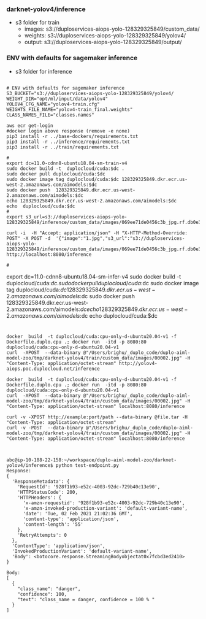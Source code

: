  
### darknet-yolov4/inference 

* s3 folder for train
    * images: s3://duploservices-aiops-yolo-128329325849/custom_data/
    * weights: s3://duploservices-aiops-yolo-128329325849/yolov4/
    * output: s3://duploservices-aiops-yolo-128329325849/output/
 

### ENV with defaults for sagemaker inference
* s3 folder for inference
```shell script

# ENV with defaults for sagemaker inference
S3_BUCKET="s3://duploservices-aiops-yolo-128329325849/yolov4/
WEIGHT_DIR="opt/ml/input/data/yolov4"
YOLOV4_CFG_NAME="yolov4-train.cfg"
WEIGHTS_FILE_NAME="yolov4-train_final.weights"
CLASS_NAMES_FILE="classes.names"  
```
 

```shell script
aws ecr get-login 
#docker login above response (remove -e none)
pip3 install -r ../base-dockers/requirements.txt 
pip3 install -r ../inference/requirements.txt 
pip3 install -r ../train/requirements.txt 

#
export dc=11.0-cdnn8-ubuntu18.04-sm-train-v4
sudo docker build -t  duplocloud/cuda:$dc .
sudo docker pull duplocloud/cuda:$dc
sudo docker image tag duplocloud/cuda:$dc 128329325849.dkr.ecr.us-west-2.amazonaws.com/aimodels:$dc
sudo docker push  128329325849.dkr.ecr.us-west-2.amazonaws.com/aimodels:$dc
echo 128329325849.dkr.ecr.us-west-2.amazonaws.com/aimodels:$dc
echo  duplocloud/cuda:$dc
#
export s3_url=s3://duploservices-aiops-yolo-128329325849/inference/custom_data/images/069ee71de0456c3b_jpg.rf.db0e34dc33e401c42ae6066d63152134.jpg

curl -i  -H "Accept: application/json" -H "X-HTTP-Method-Override: POST" -X POST -d  '{"image":"1.jpg","s3_url":"s3://duploservices-aiops-yolo-128329325849/inference/custom_data/images/069ee71de0456c3b_jpg.rf.db0e34dc33e401c42ae6066d63152134.jpg"}'  http://localhost:8080/inference

#
```
export dc=11.0-cdnn8-ubuntu18.04-sm-infer-v4
sudo docker build -t  duplocloud/cuda:$dc .
sudo docker pull duplocloud/cuda:$dc
sudo docker image tag duplocloud/cuda:$dc 128329325849.dkr.ecr.us-west-2.amazonaws.com/aimodels:$dc
sudo docker push  128329325849.dkr.ecr.us-west-2.amazonaws.com/aimodels:$dc
echo 128329325849.dkr.ecr.us-west-2.amazonaws.com/aimodels:$dc
echo  duplocloud/cuda:$dc
#

```shell script
docker  build  -t duplocloud/cuda:cpu-only-d-ubuntu20.04-v1 -f Dockerfile.duplo.cpu .; docker run  -itd -p 8080:80  duplocloud/cuda:cpu-only-d-ubuntu20.04-v1 
curl  -XPOST  --data-binary @"/Users/brighu/_duplo_code/duplo-aiml-model-zoo/tmp/darknet-yolov4/train/custom_data/images/00002.jpg" -H "Content-Type: application/octet-stream" http://yolov4-aiops.poc.duplocloud.net/inference

```

```shell script
docker  build  -t duplocloud/cuda:cpu-only-d-ubuntu20.04-v1 -f Dockerfile.duplo.cpu .; docker run  -itd -p 8080:80  duplocloud/cuda:cpu-only-d-ubuntu20.04-v1 
curl  -XPOST  --data-binary @"/Users/brighu/_duplo_code/duplo-aiml-model-zoo/tmp/darknet-yolov4/train/custom_data/images/00002.jpg" -H "Content-Type: application/octet-stream" localhost:8080/inference

```

```shell script
curl -v -XPOST http://example:port/path --data-binary @file.tar -H "Content-Type: application/octet-stream"
curl -v -POST  --data-binary @"/Users/brighu/_duplo_code/duplo-aiml-model-zoo/tmp/darknet-yolov4/train/custom_data/images/00002.jpg" -H "Content-Type: application/octet-stream" localhost:8080/inference



abc@ip-10-188-22-158:~/workspace/duplo-aiml-model-zoo/darknet-yolov4/inference$ python test-endpoint.py  
Response:
{
  'ResponseMetadata': {
    'RequestId': '928f1b93-e52c-4003-92dc-729b40c13e90',
    'HTTPStatusCode': 200,
    'HTTPHeaders': {
      'x-amzn-requestid': '928f1b93-e52c-4003-92dc-729b40c13e90',
      'x-amzn-invoked-production-variant': 'default-variant-name',
      'date': 'Tue, 02 Feb 2021 21:02:36 GMT',
      'content-type': 'application/json',
      'content-length': '55'
    },
    'RetryAttempts': 0
  },
  'ContentType': 'application/json',
  'InvokedProductionVariant': 'default-variant-name',
  'Body': <botocore.response.StreamingBodyobjectat0x7fcbd3ed2410>
}

Body:
[
  {
    "class_name": "danger",
    "confidence": 100,
    "text": "class_name = danger, confidence = 100 % "
  }
]
```